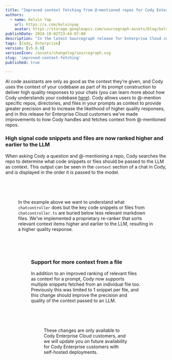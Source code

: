```yaml
---
title: "Improved context fetching from @-mentioned repos for Cody Enterprise Cloud"
authors:
  - name: Kelvin Yap
    url: https://x.com/kelvinyap
    avatar: https://storage.googleapis.com/sourcegraph-assets/blog/kelvin_avatar.png
publishDate: 2024-10-02T23:44-07:00
description: "In the latest Sourcegraph release for Enterprise Cloud customers we've made improvements to the context fetched from @-mentioned repos, providing greater precision and increasing the likelihood Cody returns higher quality responses."
tags: [Cody, Enterprise]
version: [v5.8.0]
versionIcon: /assets/changelog/sourcegraph.svg
slug: 'improved-context-fetching'
published: true

---
```


AI code assistants are only as good as the context they’re given, and Cody uses the context of your codebase as part of its prompt construction to deliver high quality responses to your chats (you can learn more about how Cody understands your codebase [here](https://sourcegraph.com/blog/how-cody-understands-your-codebase)). Cody allows users to @-mention specific repos, directories, and files in your prompts as context to provide greater precision and to increase the likelihood of higher quality responses, and in this release for Enterprise Cloud customers we’ve made improvements to how Cody handles and fetches context from @-mentioned repos.

### High signal code snippets and files are now ranked higher and earlier to the LLM

When asking Cody a question and @-mentioning a repo, Cody searches the repo to determine what code snippets or files should be passed to the LLM as context. This output can be seen in the `context` section of a chat in Cody, and is displayed in the order it is passed to the model.

<br />
<Figure
  src="https://storage.googleapis.com/sourcegraph-assets/changelog/improved-context-fetching/before-fetching-improvement.png"
  alt="Existing context fetching"
/>
<br />

In the example above we want to understand what `chatcontroller` does but the key code snippets or files from `chatcontroller.ts` are buried below less relevant markdown files. We’ve implemented a proprietary re-ranker that sorts relevant context items higher and earlier to the LLM, resulting in a higher quality response.

<br />
<Figure
  src="https://storage.googleapis.com/sourcegraph-assets/changelog/improved-context-fetching/after-fetching-improvement.png"
  alt="New context fetching"
/>
<br />

### Support for more context from a file

In addition to an improved ranking of relevant files as context for a prompt, Cody now supports multiple snippets fetched from an individual file too. Previously this was limited to 1 snippet per file, and this change should improve the precision and quality of the context passed to an LLM.

<br />
<Figure
  src="https://storage.googleapis.com/sourcegraph-assets/changelog/improved-context-fetching/multiple-snippet-support.png"
  alt="Multiple snippet support"
/>
<br />

These changes are only available to Cody Enterprise Cloud customers, and we will update you on future availability for Cody Enterprise customers with self-hosted deployments.
